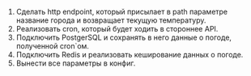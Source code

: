 1. Сделать http endpoint, который присылает в path параметре название города и возвращает текущую температуру.
2. Реализовать cron, который будет ходить в стороннее API.
3. Подключить PostgerSQL и сохранять в него данные о погоде, полученной cron`ом.
4. Подключить Redis и реализовать кеширование данных о погоде.
5. Вынести все параметры в конфиг.